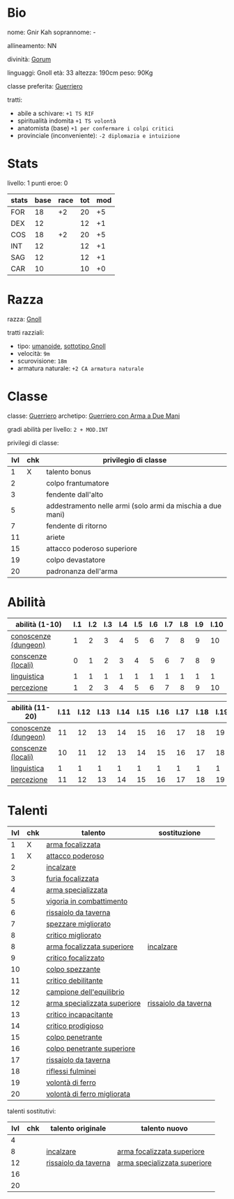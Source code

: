 # Bio

nome: Gnir Kah
soprannome: -

allineamento: NN

divinità: [Gorum](https://golarion.altervista.org/wiki/Gorum)

linguaggi: Gnoll
età: 33
altezza: 190cm
peso: 90Kg

classe preferita: [Guerriero](https://golarion.altervista.org/wiki/Guerriero)

tratti:
 - abile a schivare: `+1 TS RIF`
 - spiritualità indomita `+1 TS volontà`
 - anatomista (base) `+1 per confermare i colpi critici`
 - provinciale (inconveniente): `-2 diplomazia e intuizione`

# Stats

livello: 1
punti eroe: 0

| stats | base | race | tot | mod |
| ----- | ---- | ---- | --- | --- |
| FOR   | 18   | +2   | 20  | +5  |
| DEX   | 12   |      | 12  | +1  |
| COS   | 18   | +2   | 20  | +5  |
| INT   | 12   |      | 12  | +1  |
| SAG   | 12   |      | 12  | +1  |
| CAR   | 10   |      | 10  | +0  |

# Razza

razza: [Gnoll](https://golarion.altervista.org/wiki/Razze/Gnoll)

tratti razziali:
 - tipo: [umanoide](https://golarion.altervista.org/wiki/Tipo_Umanoide), [sottotipo Gnoll](https://golarion.altervista.org/wiki/Sottotipo_Gnoll)
 - velocità: `9m`
 - scurovisione: `18m`
 - armatura naturale: `+2 CA armatura naturale`

# Classe

classe: [Guerriero](https://golarion.altervista.org/wiki/Guerriero)
archetipo: [Guerriero con Arma a Due Mani](https://golarion.altervista.org/wiki/Guerriero/Archetipi#Guerriero_con_Arma_a_Due_Mani)

gradi abilità per livello: `2 + MOD.INT`

privilegi di classe:

| lvl | chk | privilegio di classe                                       |
| --- | --- | ---------------------------------------------------------- |
| 1   | X   | talento bonus                                              |
| 2   |     | colpo frantumatore                                         |
| 3   |     | fendente dall'alto                                         |
| 5   |     | addestramento nelle armi (solo armi da mischia a due mani) |
| 7   |     | fendente di ritorno                                        |
| 11  |     | ariete                                                     |
| 15  |     | attacco poderoso superiore                                 |
| 19  |     | colpo devastatore                                          |
| 20  |     | padronanza dell'arma                                       |

# Abilità

| abilità (1-10)                                                          | l.1 | l.2 | l.3 | l.4 | l.5 | l.6 | l.7 | l.8 | l.9 | l.10 |
| ----------------------------------------------------------------------- | --- | --- | --- | --- | --- | --- | --- | --- | --- | ---- |
| [conoscenze (dungeon)](https://golarion.altervista.org/wiki/Conoscenze) | 1   | 2   | 3   | 4   | 5   | 6   | 7   | 8   | 9   | 10   |
| [conscenze (locali)](https://golarion.altervista.org/wiki/Conoscenze)   | 0   | 1   | 2   | 3   | 4   | 5   | 6   | 7   | 8   | 9    |
| [linguistica](https://golarion.altervista.org/wiki/Linguistica)         | 1   | 1   | 1   | 1   | 1   | 1   | 1   | 1   | 1   | 1    |
| [percezione](https://golarion.altervista.org/wiki/Percezione)           | 1   | 2   | 3   | 4   | 5   | 6   | 7   | 8   | 9   | 10   |

| abilità (11-20)                                                         | l.11 | l.12 | l.13 | l.14 | l.15 | l.16 | l.17 | l.18 | l.19 | l.20 |
| ----------------------------------------------------------------------- | ---- | ---- | ---- | ---- | ---- | ---- | ---- | ---- | ---- | ---- |
| [conoscenze (dungeon)](https://golarion.altervista.org/wiki/Conoscenze) | 11   | 12   | 13   | 14   | 15   | 16   | 17   | 18   | 19   | 20   |
| [conscenze (locali)](https://golarion.altervista.org/wiki/Conoscenze)   | 10   | 11   | 12   | 13   | 14   | 15   | 16   | 17   | 18   | 19   |
| [linguistica](https://golarion.altervista.org/wiki/Linguistica)         | 1    | 1    | 1    | 1    | 1    | 1    | 1    | 1    | 1    | 1    |
| [percezione](https://golarion.altervista.org/wiki/Percezione)           | 11   | 12   | 13   | 14   | 15   | 16   | 17   | 18   | 19   | 20   |


# Talenti

| lvl | chk | talento                                                                                              | sostituzione                                                                      |
| --- | --- | ---------------------------------------------------------------------------------------------------- | --------------------------------------------------------------------------------- |
| 1   | X   | [arma focalizzata](https://golarion.altervista.org/wiki/Arma_Focalizzata)                            |                                                                                   |
| 1   | X   | [attacco poderoso](https://golarion.altervista.org/wiki/Attacco_Poderoso)                            |                                                                                   |
| 2   |     | [incalzare](https://golarion.altervista.org/wiki/Incalzare)                                          |                                                                                   |
| 3   |     | [furia focalizzata](https://golarion.altervista.org/wiki/Furia_Focalizzata)                          |                                                                                   |
| 4   |     | [arma specializzata](https://golarion.altervista.org/wiki/Arma_Specializzata)                        |                                                                                   |
| 5   |     | [vigoria in combattimento](https://golarion.altervista.org/wiki/Vigoria_in_Combattimento)            |                                                                                   |
| 6   |     | [rissaiolo da taverna](https://golarion.altervista.org/wiki/Rissaiolo_da_Taverna)                    |                                                                                   |
| 7   |     | [spezzare migliorato](https://golarion.altervista.org/wiki/Spezzare_Migliorato)                      |                                                                                   |
| 8   |     | [critico migliorato](https://golarion.altervista.org/wiki/Critico_Migliorato)                        |                                                                                   |
| 8   |     | [arma focalizzata superiore](https://golarion.altervista.org/wiki/Arma_Focalizzata_Superiore)        | [incalzare](https://golarion.altervista.org/wiki/Incalzare)                       |
| 9   |     | [critico focalizzato](https://golarion.altervista.org/wiki/Critico_Focalizzato)                      |                                                                                   |
| 10  |     | [colpo spezzante](https://golarion.altervista.org/wiki/Colpo_Spezzante)                              |                                                                                   |
| 11  |     | [critico debilitante](https://golarion.altervista.org/wiki/Critico_Debilitante)                      |                                                                                   |
| 12  |     | [campione dell'equilibrio](https://golarion.altervista.org/wiki/Campione_dell%27Equilibrio)          |                                                                                   |
| 12  |     | [arma specializzata superiore](https://golarion.altervista.org/wiki/Arma_Specializzata_Superiore)    | [rissaiolo da taverna](https://golarion.altervista.org/wiki/Rissaiolo_da_Taverna) |
| 13  |     | [critico incapacitante](https://golarion.altervista.org/wiki/Critico_Incapacitante)                  |                                                                                   |
| 14  |     | [critico prodigioso](https://golarion.altervista.org/wiki/Critico_Prodigioso)                        |                                                                                   |
| 15  |     | [colpo penetrante](https://golarion.altervista.org/wiki/Colpo_Penetrante)                            |                                                                                   |
| 16  |     | [colpo penetrante superiore](https://golarion.altervista.org/wiki/Colpo_Penetrante_Superiore)        |                                                                                   |
| 17  |     | [rissaiolo da taverna](https://golarion.altervista.org/wiki/Rissaiolo_da_Taverna)                    |                                                                                   |
| 18  |     | [riflessi fulminei](https://golarion.altervista.org/wiki/Riflessi_Fulminei)                          |                                                                                   |
| 19  |     | [volontà di ferro](https://golarion.altervista.org/wiki/Volont%C3%A0_di_Ferro)                       |                                                                                   |
| 20  |     | [volontà di ferro migliorata](https://golarion.altervista.org/wiki/Volont%C3%A0_di_Ferro_Migliorata) |                                                                                   |

talenti sostitutivi:

| lvl | chk | talento originale                                                                 | talento nuovo                                                                                     |
| --- | --- | --------------------------------------------------------------------------------- | ------------------------------------------------------------------------------------------------- |
| 4   |     |                                                                                   |                                                                                                   |
| 8   |     | [incalzare](https://golarion.altervista.org/wiki/Incalzare)                       | [arma focalizzata superiore](https://golarion.altervista.org/wiki/Arma_Focalizzata_Superiore)     |
| 12  |     | [rissaiolo da taverna](https://golarion.altervista.org/wiki/Rissaiolo_da_Taverna) | [arma specializzata superiore](https://golarion.altervista.org/wiki/Arma_Specializzata_Superiore) |
| 16  |     |                                                                                   |                                                                                                   |
| 20  |     |                                                                                   |                                                                                                   |
